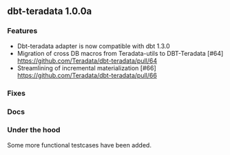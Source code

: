 ## dbt-teradata 1.0.0a

### Features
* Dbt-teradata adapter is now compatible with dbt 1.3.0
* Migration of cross DB macros from Teradata-utils to DBT-Teradata [#64] https://github.com/Teradata/dbt-teradata/pull/64
* Streamlining of incremental materialization [#66] https://github.com/Teradata/dbt-teradata/pull/66

### Fixes

### Docs

### Under the hood
Some more functional testcases have been added.